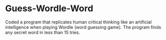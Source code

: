 # Guess-Wordle-Word

Coded a program that replicates human critical thinking like an artificial intelligence when playing Wordle (word guessing game). The program finds any secret word in less than 15 tries.
